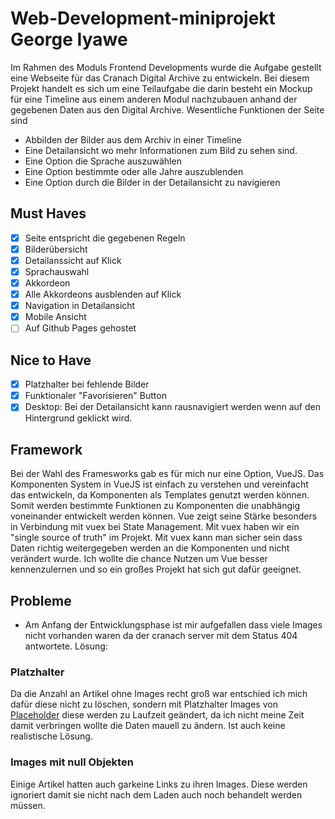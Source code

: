 # Web-Development-miniprojekt George Iyawe 

Im Rahmen des Moduls Frontend Developments wurde die Aufgabe gestellt eine Webseite für das Cranach Digital Archive zu entwickeln. Bei diesem Projekt handelt es sich um eine Teilaufgabe die darin besteht ein Mockup für eine Timeline aus einem anderen Modul nachzubauen anhand der gegebenen Daten aus den Digital Archive. Wesentliche Funktionen der Seite sind
- Abbilden der Bilder aus dem Archiv in einer Timeline 
- Eine Detailansicht wo mehr Informationen zum Bild zu sehen sind. 
- Eine Option die Sprache auszuwählen 
- Eine Option bestimmte oder alle Jahre auszublenden
- Eine Option durch die Bilder in der Detailansicht zu navigieren

## Must Haves 
  - [X] Seite entspricht die gegebenen Regeln
  - [X] Bilderübersicht
  - [X] Detailanssicht auf Klick
  - [X] Sprachauswahl
  - [X] Akkordeon
  - [X] Alle Akkordeons ausblenden auf Klick
  - [X] Navigation in Detailansicht
  - [X] Mobile Ansicht
  - [ ] Auf Github Pages gehostet
  
  ## Nice to Have
  
  - [X] Platzhalter bei fehlende Bilder 
  - [X] Funktionaler "Favorisieren" Button
  - [X] Desktop: Bei der Detailansicht kann rausnavigiert werden wenn auf den Hintergrund geklickt wird.
  
  ## Framework 
  Bei der Wahl des Framesworks gab es für mich nur eine Option, VueJS. Das Komponenten System in VueJS ist einfach zu verstehen und vereinfacht das entwickeln, da Komponenten als Templates genutzt werden können. Somit werden bestimmte Funktionen zu Komponenten die unabhängig voneinander entwickelt werden können. Vue zeigt seine Stärke besonders in Verbindung mit vuex bei State Management. Mit vuex haben wir ein "single source of truth" im Projekt. Mit vuex kann man sicher sein dass Daten richtig weitergegeben werden an die Komponenten und nicht verändert wurde. Ich wollte die chance Nutzen um Vue besser kennenzulernen und so ein großes Projekt hat sich gut dafür geeignet.
  
  ##  Probleme
  
 - Am Anfang der Entwicklungsphase ist mir aufgefallen dass viele Images nicht vorhanden waren da der cranach server mit dem Status 404 antwortete.
  Lösung: 
  
  ### Platzhalter
  Da die Anzahl an Artikel ohne Images recht groß war entschied ich mich dafür diese nicht zu löschen, sondern mit Platzhalter Images von [Placeholder](https://placeholder.com/) diese werden zu Laufzeit geändert, da ich nicht meine Zeit damit verbringen wollte die Daten mauell zu ändern. Ist auch keine realistische Lösung. 
  
  ### Images mit null Objekten
  Einige Artikel hatten auch garkeine Links zu ihren Images. Diese werden ignoriert damit sie nicht nach dem Laden auch noch behandelt werden müssen.
  
 
